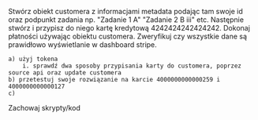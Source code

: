 Stwórz obiekt customera z informacjami metadata podając tam swoje id oraz podpunkt zadania np. "Zadanie 1 A" "Zadanie 2 B iii" etc. Następnie stwórz i przypisz do niego kartę kredytową 4242424242424242. Dokonaj płatności używając obiektu customera. Zweryfikuj czy wszystkie dane są prawidłowo wyświetlanie w dashboard stripe. 

    a) użyj tokena
        i. sprawdź dwa sposoby przypisania karty do customera, poprzez source api oraz update customera
    b) przetestuj swoje rozwiązanie na karcie 4000000000000259 i 4000000000000127
    c)
 Zachowaj skrypty/kod   